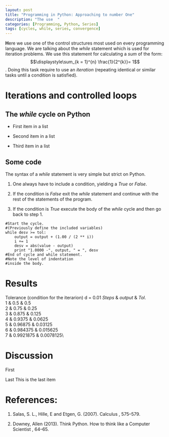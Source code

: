 ```yaml
---
layout: post
title: "Programming in Python: Approaching to number One"
description: "The use  "
categories: [Programming, Python, Series] 
tags: [cycles, while, series, convergence]
---
```


**H**ere we use one of the control structures most used on every
programming language. We are talking about the *while* statement which
is used for iteration problems. We use this statement for
calculating a *sum* of the form:
$$\displaystyle\sum_{k = 1}^{n} \frac{1}{2^{k}}= 1$$. Doing this task require to 
use an *iteration* (repeating identical or similar tasks until a condition is satisfied).

Iterations and controlled loops
===============================

The *while* cycle on Python
---------------------------

-   First item in a list

-   Second item in a list

-   Third item in a list

Some code
---------

The syntax of a *while* statement is very simple but strict on Python.

1.  One always have to include a condition, yielding a *True* or
    *False*.

2.  If the condition is *False* exit the *while* statement and continue
    with the rest of the statements of the program.

3.  If the condition is *True* execute the body of the *while* cycle and
    then go back to step 1.

<!-- -->
    #Start the cycle. 
    #(Previously define the included variables)
    while desv >= tol:                                                                                                                         
        output = output + (1.00 / (2 ** i)) 
        i += 1             
        desv = abs(value - output)                                                                                                                   
        print "1.0000 -", output, " = ", desv
    #End of cycle and while statement.
    #Note the level of indentation
    #inside the body.

Results
=======
Tolerance (condition for the iterarion) d = 0.01
$Steps$ & $output$ & $Tol.$\
$1$ & $0.5$ & $0.5$\
$2$ & $0.75$ & $0.25$\
$3$ & $0.875$ & $0.125$\
$4$ & $0.9375$ & $0.0625$\
$5$ & $0.96875$ & $0.03125$\
$6$ & $0.984375$ & $0.015625$\
$7$ & $0.9921875$ & $0.0078125$\

Discussion
==========

First

Last
   This is the last item

References:
==========

1. Salas, S. L., Hille, E and Etgen, G. (2007). Calculus , 575–579.

2. Downey, Allen (2013). Think Python. How to think like a Computer
Scientist , 64–65.
